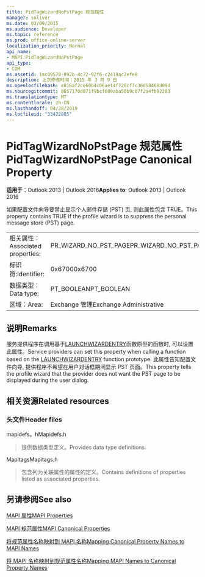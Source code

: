 ```yaml
---
title: PidTagWizardNoPstPage 规范属性
manager: soliver
ms.date: 03/09/2015
ms.audience: Developer
ms.topic: reference
ms.prod: office-online-server
localization_priority: Normal
api_name:
- MAPI.PidTagWizardNoPstPage
api_type:
- COM
ms.assetid: 1ac09578-892b-4c72-92f6-c2419ac2efe8
description: 上次修改时间：2015 年 3 月 9 日
ms.openlocfilehash: e816af2ce60b4c06ae14f720cf7c36d58468d09d
ms.sourcegitcommit: 8657170d071f9bcf680aba50b9c07f2a4fb82283
ms.translationtype: MT
ms.contentlocale: zh-CN
ms.lasthandoff: 04/28/2019
ms.locfileid: "33422885"
---
```

# <a name="pidtagwizardnopstpage-canonical-property"></a><span data-ttu-id="02d2c-103">PidTagWizardNoPstPage 规范属性</span><span class="sxs-lookup"><span data-stu-id="02d2c-103">PidTagWizardNoPstPage Canonical Property</span></span>

  
  
<span data-ttu-id="02d2c-104">**适用于**：Outlook 2013 | Outlook 2016</span><span class="sxs-lookup"><span data-stu-id="02d2c-104">**Applies to**: Outlook 2013 | Outlook 2016</span></span> 
  
<span data-ttu-id="02d2c-105">如果配置文件向导要禁止显示个人邮件存储 (PST) 页, 则此属性包含 TRUE。</span><span class="sxs-lookup"><span data-stu-id="02d2c-105">This property contains TRUE if the profile wizard is to suppress the personal message store (PST) page.</span></span>
  
|||
|:-----|:-----|
|<span data-ttu-id="02d2c-106">相关属性：</span><span class="sxs-lookup"><span data-stu-id="02d2c-106">Associated properties:</span></span>  <br/> |<span data-ttu-id="02d2c-107">PR_WIZARD_NO_PST_PAGE</span><span class="sxs-lookup"><span data-stu-id="02d2c-107">PR_WIZARD_NO_PST_PAGE</span></span>  <br/> |
|<span data-ttu-id="02d2c-108">标识符:</span><span class="sxs-lookup"><span data-stu-id="02d2c-108">Identifier:</span></span>  <br/> |<span data-ttu-id="02d2c-109">0x6700</span><span class="sxs-lookup"><span data-stu-id="02d2c-109">0x6700</span></span>  <br/> |
|<span data-ttu-id="02d2c-110">数据类型：</span><span class="sxs-lookup"><span data-stu-id="02d2c-110">Data type:</span></span>  <br/> |<span data-ttu-id="02d2c-111">PT_BOOLEAN</span><span class="sxs-lookup"><span data-stu-id="02d2c-111">PT_BOOLEAN</span></span>  <br/> |
|<span data-ttu-id="02d2c-112">区域：</span><span class="sxs-lookup"><span data-stu-id="02d2c-112">Area:</span></span>  <br/> |<span data-ttu-id="02d2c-113">Exchange 管理</span><span class="sxs-lookup"><span data-stu-id="02d2c-113">Exchange Administrative</span></span>  <br/> |
   
## <a name="remarks"></a><span data-ttu-id="02d2c-114">说明</span><span class="sxs-lookup"><span data-stu-id="02d2c-114">Remarks</span></span>

<span data-ttu-id="02d2c-115">服务提供程序在调用基于[LAUNCHWIZARDENTRY](launchwizardentry.md)函数原型的函数时, 可以设置此属性。</span><span class="sxs-lookup"><span data-stu-id="02d2c-115">Service providers can set this property when calling a function based on the [LAUNCHWIZARDENTRY](launchwizardentry.md) function prototype.</span></span> <span data-ttu-id="02d2c-116">此属性告知配置文件向导, 提供程序不希望在用户对话框期间显示 PST 页面。</span><span class="sxs-lookup"><span data-stu-id="02d2c-116">This property tells the profile wizard that the provider does not want the PST page to be displayed during the user dialog.</span></span> 
  
## <a name="related-resources"></a><span data-ttu-id="02d2c-117">相关资源</span><span class="sxs-lookup"><span data-stu-id="02d2c-117">Related resources</span></span>

### <a name="header-files"></a><span data-ttu-id="02d2c-118">头文件</span><span class="sxs-lookup"><span data-stu-id="02d2c-118">Header files</span></span>

<span data-ttu-id="02d2c-119">mapidefs。h</span><span class="sxs-lookup"><span data-stu-id="02d2c-119">Mapidefs.h</span></span>
  
> <span data-ttu-id="02d2c-120">提供数据类型定义。</span><span class="sxs-lookup"><span data-stu-id="02d2c-120">Provides data type definitions.</span></span>
    
<span data-ttu-id="02d2c-121">Mapitags</span><span class="sxs-lookup"><span data-stu-id="02d2c-121">Mapitags.h</span></span>
  
> <span data-ttu-id="02d2c-122">包含列为关联属性的属性的定义。</span><span class="sxs-lookup"><span data-stu-id="02d2c-122">Contains definitions of properties listed as associated properties.</span></span>
    
## <a name="see-also"></a><span data-ttu-id="02d2c-123">另请参阅</span><span class="sxs-lookup"><span data-stu-id="02d2c-123">See also</span></span>



[<span data-ttu-id="02d2c-124">MAPI 属性</span><span class="sxs-lookup"><span data-stu-id="02d2c-124">MAPI Properties</span></span>](mapi-properties.md)
  
[<span data-ttu-id="02d2c-125">MAPI 规范属性</span><span class="sxs-lookup"><span data-stu-id="02d2c-125">MAPI Canonical Properties</span></span>](mapi-canonical-properties.md)
  
[<span data-ttu-id="02d2c-126">将规范属性名称映射到 MAPI 名称</span><span class="sxs-lookup"><span data-stu-id="02d2c-126">Mapping Canonical Property Names to MAPI Names</span></span>](mapping-canonical-property-names-to-mapi-names.md)
  
[<span data-ttu-id="02d2c-127">将 MAPI 名称映射到规范属性名称</span><span class="sxs-lookup"><span data-stu-id="02d2c-127">Mapping MAPI Names to Canonical Property Names</span></span>](mapping-mapi-names-to-canonical-property-names.md)

